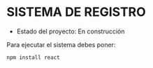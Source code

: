 <h1> SISTEMA DE REGISTRO </h1>

- Estado del proyecto: En construcción

Para ejecutar el sistema debes poner:

```npm install react```

